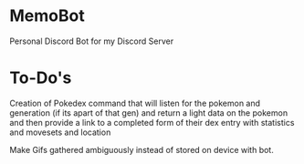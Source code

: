 # MemoBot
Personal Discord Bot for my Discord Server

# To-Do's
Creation of Pokedex command that will listen for the pokemon and generation (if its apart of that gen) and return a light data on the pokemon and then provide a link to a completed form of their dex entry with statistics and movesets and location

Make Gifs gathered ambiguously instead of stored on device with bot.
